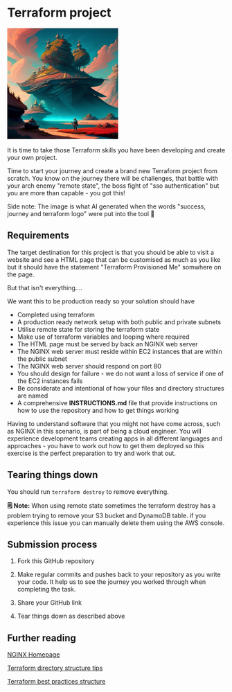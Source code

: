 # Terraform project

![A hero starting their journey looking at a tower](./media/images/journey.png "A hero starting their journey looking at a tower")

It is time to take those Terraform skills you have been developing and create your own project. 

Time to start your journey and create a brand new Terraform project from scratch. You know on the journey there will be challenges, that battle with your arch enemy "remote state", the boss fight of "sso authentication" but you are more than capable - you got this!

Side note: The image is what AI generated when the words "success, journey and terraform logo" were put into the tool 🤷

## Requirements

The target destination for this project is that you should be able to visit a website and see a HTML page that can be customised as much as you like but it should have the statement "Terraform Provisioned Me" somwhere on the page.

But that isn't everything....

We want this to be production ready so your solution should have

* Completed using terraform
* A production ready network setup with both public and private subnets
* Utilise remote state for storing the terraform state
* Make use of terraform variables and looping where required
* The HTML page must be served by back an NGINX web server
* The NGINX web server must reside within EC2 instances that are within the public subnet
* The NGINX web server should respond on port 80
* You should design for failure - we do not want a loss of service if one of the EC2 instances fails
* Be considerate and intentional of how your files and directory structures are named
* A comprehensive **INSTRUCTIONS.md** file that provide instructions on how to use the repository and how to get things working

Having to understand software that you might not have come across, such as NGINX in this scenario, is part of being a cloud engineer.  You will experience development teams creating apps in all different languages and approaches - you have to work out how to get them deployed so this exercise is the perfect preparation to try and work that out.

## Tearing things down

You should run `terraform destroy` to remove everything.

**🗒️ Note:** When using remote state sometimes the terraform destroy has a problem trying to remove your S3 bucket and DynamoDB table. if you experience this issue you can manually delete them using the AWS console.

## Submission process

1. Fork this GitHub repository

2. Make regular commits and pushes back to your repository as you write your code. It help us to see the journey you worked through when completing the task.
    
3. Share your GitHub link

4. Tear things down as described above


## Further reading

[NGINX Homepage](https://www.nginx.com/)

[Terraform directory structure tips](https://xebia.com/blog/four-tips-to-better-structure-terraform-projects/)

[Terraform best practices structure](https://www.terraform-best-practices.com/examples/terraform)
